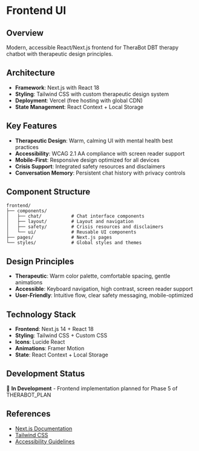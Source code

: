 # Frontend UI

## Overview
Modern, accessible React/Next.js frontend for TheraBot DBT therapy chatbot with therapeutic design principles.

## Architecture
- **Framework**: Next.js with React 18
- **Styling**: Tailwind CSS with custom therapeutic design system
- **Deployment**: Vercel (free hosting with global CDN)
- **State Management**: React Context + Local Storage

## Key Features
- **Therapeutic Design**: Warm, calming UI with mental health best practices
- **Accessibility**: WCAG 2.1 AA compliance with screen reader support
- **Mobile-First**: Responsive design optimized for all devices
- **Crisis Support**: Integrated safety resources and disclaimers
- **Conversation Memory**: Persistent chat history with privacy controls

## Component Structure
```
frontend/
├── components/
│   ├── chat/           # Chat interface components
│   ├── layout/         # Layout and navigation
│   ├── safety/         # Crisis resources and disclaimers
│   └── ui/             # Reusable UI components
├── pages/              # Next.js pages
└── styles/             # Global styles and themes
```

## Design Principles
- **Therapeutic**: Warm color palette, comfortable spacing, gentle animations
- **Accessible**: Keyboard navigation, high contrast, screen reader support
- **User-Friendly**: Intuitive flow, clear safety messaging, mobile-optimized

## Technology Stack
- **Frontend**: Next.js 14 + React 18
- **Styling**: Tailwind CSS + Custom CSS
- **Icons**: Lucide React
- **Animations**: Framer Motion
- **State**: React Context + Local Storage

## Development Status
🚧 **In Development** - Frontend implementation planned for Phase 5 of THERABOT_PLAN

## References
- [Next.js Documentation](https://nextjs.org/docs)
- [Tailwind CSS](https://tailwindcss.com/docs)
- [Accessibility Guidelines](https://www.w3.org/WAI/WCAG21/quickref/)
